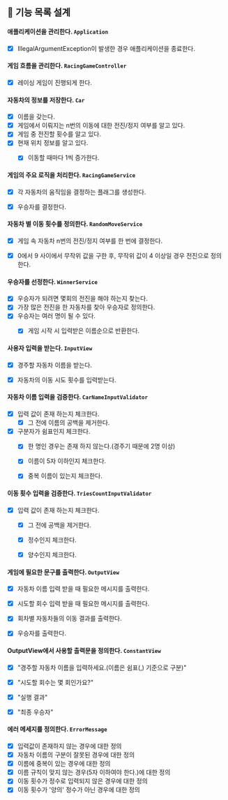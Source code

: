 ## 🌠 기능 목록 설계


#### 애플리케이션을 관리한다. `Application`
- [x] IllegalArgumentException이 발생한 경우 애플리케이션을 종료한다.


#### 게임 흐름을 관리한다. `RacingGameController`
- [x] 레이싱 게임이 진행되게 한다.


#### 자동차의 정보를 저장한다. `Car`
- [x] 이름을 갖는다.
- [x] 게임에서 이뤄지는 n번의 이동에 대한 전진/정지 여부를 알고 있다.
- [x] 게임 중 전진할 횟수를 알고 있다.
- [x] 현재 위치 정보를 알고 있다.
  - [x] 이동할 때마다 1씩 증가한다.


#### 게임의 주요 로직을 처리한다. `RacingGameService`
- [x] 각 자동차의 움직임을 결정하는 플래그를 생성한다.
- [x] 우승자를 결정한다.


#### 자동차 별 이동 횟수를 정의한다. `RandomMoveService`
- [x] 게임 속 자동차 n번의 전진/정지 여부를 한 번에 결정한다. 
- [x] 0에서 9 사이에서 무작위 값을 구한 후, 무작위 값이 4 이상일 경우 전진으로 정의한다.


#### 우승자를 선정한다. `WinnerService`
- [x] 우승자가 되려면 몇회의 전진을 해야 하는지 찾는다.
- [x] 가장 많은 전진을 한 자동차를 찾아 우승자로 정의한다.
- [x] 우승자는 여러 명이 될 수 있다.
  - [x] 게임 시작 시 입력받은 이름순으로 반환한다.

  
#### 사용자 입력을 받는다. `InputView`
- [x] 경주할 자동차 이름을 받는다.
- [x] 자동차의 이동 시도 횟수를 입력받는다.


#### 자동차 이름 입력을 검증한다. `CarNameInputValidator`
- [x] 입력 값이 존재 하는지 체크한다.
  - [x] 그 전에 이름의 공백을 제거한다.
- [x] 구분자가 쉼표인지 체크한다.
  - [x] 한 명인 경우는 존재 하지 않는다.(경주기 때문에 2명 이상)
  - [x] 이름이 5자 이하인지 체크한다.
  - [x] 중복 이름이 있는지 체크한다.


#### 이동 횟수 입력을 검증한다. `TriesCountInputValidator`
- [x] 입력 값이 존재 하는지 체크한다.
  - [x] 그 전에 공백을 제거한다.
  - [x] 정수인지 체크한다.
  - [x] 양수인지 체크한다.



#### 게임에 필요한 문구를 출력한다. `OutputView`
- [x] 자동차 이름 입력 받을 때 필요한 메시지를 출력한다.
- [x] 시도할 회수 입력 받을 때 필요한 메시지를 출력한다.
- [x] 회차별 자동차들의 이동 결과를 출력한다.
- [x] 우승자를 출력한다.


#### OutputView에서 사용할 출력문을 정의한다. `ConstantView`
- [x] "경주할 자동차 이름을 입력하세요.(이름은 쉼표(,) 기준으로 구분)"
- [x] "시도할 회수는 몇 회인가요?"
- [x] "실행 결과"
- [x] "최종 우승자"


#### 에러 메세지를 정의한다. `ErrorMessage`
- [x] 입력값이 존재하지 않는 경우에 대한 정의
- [x] 자동차 이름의 구분이 잘못된 경우에 대한 정의
- [x] 이름에 중복이 있는 경우에 대한 정의
- [x] 이름 규칙이 맞지 않는 경우(5자 이하여야 한다.)에 대한 정의
- [x] 이동 횟수가 정수로 입력되지 않은 경우에 대한 정의
- [x] 이동 횟수가 '양의' 정수가 아닌 경우에 대한 정의